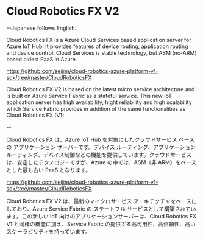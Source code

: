 # Cloud Robotics FX V2
--Japanese follows English.

Cloud Robotics FX is a Azure Cloud Services based application server for Azure IoT Hub. It provides features of device routing, application routing and device control. Cloud Services is stable technology, but ASM (no-ARM) based oldest PaaS in Azure.

https://github.com/seijim/cloud-robotics-azure-platform-v1-sdk/tree/master/CloudRoboticsFX

Cloud Robotics FX V2 is based on the latest micro service architecture and is built on Azure Service Fabric as a stateful service.
This new IoT application server has high availability, hight reliability and high scalability which Service Fabric provides in addition of the same functionalities as Cloud Robotics FX (V1).

--

Cloud Robotics FX は、Azure IoT Hub を対象にしたクラウドサービス ベースの アプリケーション サーバーです。デバイス ルーティング、アプリケーション ルーティング、デバイス制御などの機能を提供しています。クラウドサービスは、安定したテクノロジーですが、Azure の中では、ASM（非 ARM）をベースとした最も古い PaaS となります。

https://github.com/seijim/cloud-robotics-azure-platform-v1-sdk/tree/master/CloudRoboticsFX

Cloud Robotics FX V2 は、最新のマイクロサービス アーキテクチャをベースにしており、Azure Service Fabric の ステートフル サービスとして構築されています。この新しい IoT 向けのアプリケーションサーバーは、Cloud Robotics FX V1 と同様の機能に加え、Service Fabric の提供する高可用性、高信頼性、高いスケーラビリティを持っています。
